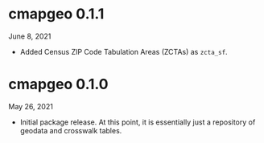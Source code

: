 # cmapgeo 0.1.1
June 8, 2021

* Added Census ZIP Code Tabulation Areas (ZCTAs) as `zcta_sf`.


# cmapgeo 0.1.0
May 26, 2021

* Initial package release. At this point, it is essentially just a repository of
geodata and crosswalk tables.
